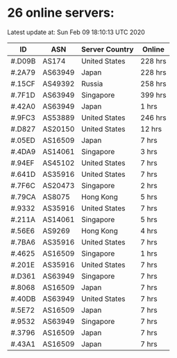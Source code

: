 # 26 online servers:

Latest update at: Sun Feb 09 18:10:13 UTC 2020

| ID | ASN | Server Country | Online |
| -- | --- | -------------- | ------ |
| #.D09B | AS174 | United States | 228 hrs |
| #.2A79 | AS63949 | Japan | 228 hrs |
| #.15CF | AS49392 | Russia | 258 hrs |
| #.7F1D | AS63949 | Singapore | 399 hrs |
| #.42A0 | AS63949 | Japan | 1 hrs |
| #.9FC3 | AS53889 | United States | 246 hrs |
| #.D827 | AS20150 | United States | 12 hrs |
| #.05ED | AS16509 | Japan | 7 hrs |
| #.4DA9 | AS14061 | Singapore | 3 hrs |
| #.94EF | AS45102 | United States | 7 hrs |
| #.641D | AS35916 | United States | 7 hrs |
| #.7F6C | AS20473 | Singapore | 2 hrs |
| #.79CA | AS8075 | Hong Kong | 5 hrs |
| #.9332 | AS35916 | United States | 7 hrs |
| #.211A | AS14061 | Singapore | 5 hrs |
| #.56E6 | AS9269 | Hong Kong | 4 hrs |
| #.7BA6 | AS35916 | United States | 7 hrs |
| #.4625 | AS16509 | Singapore | 1 hrs |
| #.201E | AS35916 | United States | 7 hrs |
| #.D361 | AS63949 | Singapore | 7 hrs |
| #.8068 | AS16509 | Japan | 7 hrs |
| #.40DB | AS63949 | United States | 7 hrs |
| #.5E72 | AS16509 | Japan | 7 hrs |
| #.9532 | AS63949 | Singapore | 7 hrs |
| #.3796 | AS16509 | Japan | 7 hrs |
| #.43A1 | AS16509 | Japan | 7 hrs |

